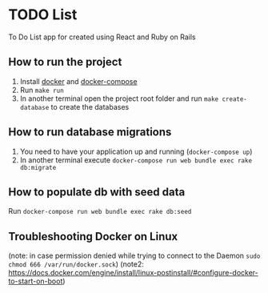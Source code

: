 # TODO List
To Do List app for created using React and Ruby on Rails

## How to run the project
1. Install [docker](https://docs.docker.com/engine/install/#server) and [docker-compose](https://docs.docker.com/compose/install/)
1. Run `make run`
1. In another terminal open the project root folder and run `make create-database` to create the databases

## How to run database migrations
1. You need to have your application up and running (`docker-compose up`)
1. In another terminal execute `docker-compose run web bundle exec rake db:migrate`

## How to populate db with seed data
Run `docker-compose run web bundle exec rake db:seed`

## Troubleshooting Docker on Linux
(note: in case permission denied while trying to connect to the Daemon `sudo chmod 666 /var/run/docker.sock`)
(note2: https://docs.docker.com/engine/install/linux-postinstall/#configure-docker-to-start-on-boot)
